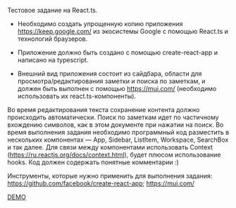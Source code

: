 Тестовое задание на React.ts.
- Необходимо создать упрощенную копию приложения https://keep.google.com/ из экосистемы Google с помощью React.ts и технологий браузеров.
- Приложение должно быть создано с помощью create-react-app и написано на typescript. 

- Внешний вид приложения состоит из сайдбара, области для просмотра/редактирования заметки и поиска по заметкам, и должен быть выполнен с помощью https://mui.com/ (необходимо использовать их react.ts-компоненты). 

Во время редактирования текста сохранение контента должно происходить автоматически. Поиск по заметкам идет по частичному вхождению символов, как в этом документе при нажатии на поиск. Во время выполнения задания необходимо программный код разместить в нескольких компонентах — App, Sidebar, ListItem, Workspace, SearchBox и так далее. Для связи между компонентами использовать Context (https://ru.reactjs.org/docs/context.html), будет плюсом использование hooks. 
Код должен содержать понятные комментарии :)
 
Инструменты, которые нужно применить для выполнения задания: https://github.com/facebook/create-react-app; https://mui.com/



[DEMO](https://googlekeeptest.netlify.app/)
